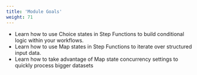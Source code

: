 ```yaml
---
title: 'Module Goals'
weight: 71
---
```


- Learn how to use Choice states in Step Functions to build conditional logic within your workflows.
- Learn how to use Map states in Step Functions to iterate over structured input data.
- Learn how to take advantage of Map state concurrency settings to quickly process bigger datasets